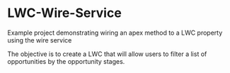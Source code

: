 # LWC-Wire-Service
Example project demonstrating wiring an apex method to a LWC property using the wire service

The objective is to create a LWC that will allow users to filter a list of opportunities by the opportunity stages.

